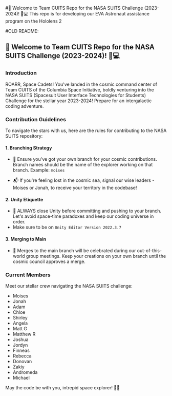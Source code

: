 #🦁 Welcome to Team CUITS Repo for the NASA SUITS Challenge (2023-2024)! 🚀💻
This repo is for developing our EVA Astronaut assistance program on the Hololens 2


#OLD README: 
## 🦁 Welcome to Team CUITS Repo for the NASA SUITS Challenge (2023-2024)! 🚀💻

### Introduction
ROARR, Space Cadets! You've landed in the cosmic command center of Team CUITS of the Columbia Space Initiative, boldly venturing into the NASA SUITS (Spacesuit User Interface Technologies for Students) Challenge for the stellar year 2023-2024! Prepare for an intergalactic coding adventure.

### Contribution Guidelines
To navigate the stars with us, here are the rules for contributing to the NASA SUITS repository:

#### 1. Branching Strategy
- 🌲 Ensure you've got your own branch for your cosmic contributions. Branch names should be the name of the explorer working on that branch.
  Example: `moises`

- 📬 If you're feeling lost in the cosmic sea, signal our wise leaders - Moises or Jonah, to receive your territory in the codebase!

#### 2. Unity Etiquette
- 🚀 ALWAYS close Unity before committing and pushing to your branch. Let's avoid space-time paradoxes and keep our coding universe in order.
- Make sure to be on `Unity Editor Version 2022.3.7`

#### 3. Merging to Main
- 🚀 Merges to the main branch will be celebrated during our out-of-this-world group meetings. Keep your creations on your own branch until the cosmic council approves a merge.

### Current Members
Meet our stellar crew navigating the NASA SUITS challenge:

- Moises
- Jonah
- Adam
- Chloe
- Shirley
- Angela
- Matt G
- Matthew R
- Joshua
- Jordyn
- Finneas
- Rebecca
- Donovan
- Zakiy
- Andromeda
- Michael

May the code be with you, intrepid space explorer! 🚀🌌
